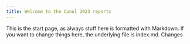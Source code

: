 ```yaml
---
title: Welcome to the Conul 2023 reports
---
```


This is the start page, as always stuff here is formatted with Markdown. If you want to change things here, the underlying file is index.md.
Changes 
